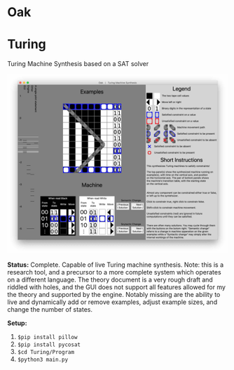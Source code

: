 # Oak
# Turing

Turing Machine Synthesis based on a SAT solver

![Screenshot of unary single bit-shift being synthesized](Screenshots/View_3.jpg)



**Status:** Complete. Capable of live Turing machine synthesis. Note: this is a research tool, and a precursor to a more complete system which operates on a different language. The theory document is a very rough draft and riddled with holes, and the GUI does not support all features allowed for my the theory and supported by the engine. Notably missing are the ability to live and dynamically add or remove examples, adjust example sizes, and change the number of states.



**Setup:** 

1. `$pip install pillow` 
4. `$pip install pycosat`
3. `$cd Turing/Program`
4. `$python3 main.py`
